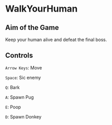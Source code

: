 # WalkYourHuman

## Aim of the Game

Keep your human alive and defeat the final boss.
 
## Controls

`Arrow Keys`: Move

`Space`: Sic enemy

`Q`: Bark

`A`: Spawn Pug

`E`: Poop

`D`: Spawn Donkey

